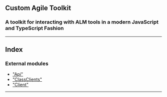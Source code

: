 




## Custom Agile Toolkit

### A toolkit for interacting with ALM tools in a modern JavaScript and TypeScript Fashion
<!-- 
* ["RallyApi"](modules/_rallyapi_.md)
* ["RallyClient"](modules/_rallyclient_.md) -->



---



## Index

### External modules

* ["Api"](docs/markdown/modules/_api_.md)
* ["ClassClients"](docs/markdown/modules/_classclients_.md)
* ["Client"](docs/markdown/modules/_client_.md)



---
